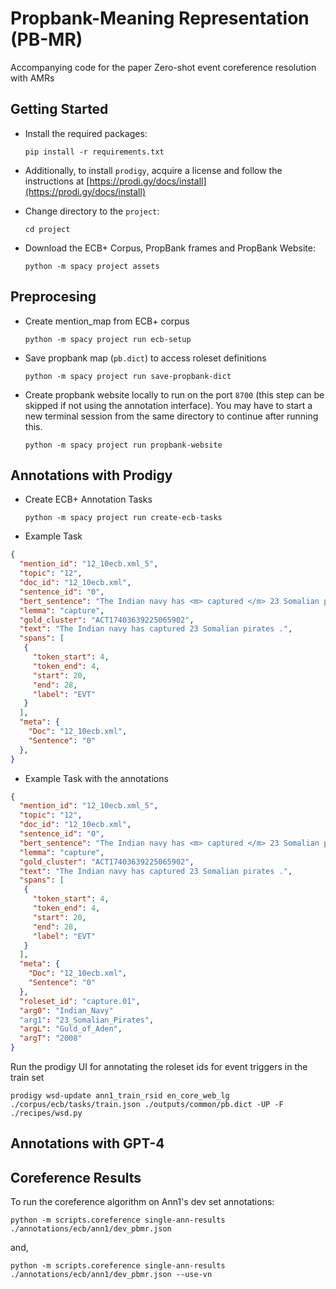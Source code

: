 # Propbank-Meaning Representation (PB-MR)

Accompanying code for the paper Zero-shot event coreference resolution with AMRs
## Getting Started
- Install the required packages:

    `pip install -r requirements.txt`
- Additionally, to install `prodigy`, acquire a license and follow
the instructions at [https://prodi.gy/docs/install](https://prodi.gy/docs/install)

- Change directory to the `project`:

    `cd project`
 
- Download the ECB+ Corpus, PropBank frames and PropBank Website:

    `python -m spacy project assets`

## Preprocesing
- Create mention_map from ECB+ corpus

    `python -m spacy project run ecb-setup`

- Save propbank map (`pb.dict`) to access roleset definitions

    `python -m spacy project run save-propbank-dict`

- Create propbank website locally to run on the port `8700` (this step can be skipped if not using 
  the annotation interface). You may have to start a new terminal session from the same directory 
  to continue after running this.

    `python -m spacy project run propbank-website`

## Annotations with Prodigy
- Create ECB+ Annotation Tasks

  `python -m spacy project run create-ecb-tasks`

- Example Task
```json
{
  "mention_id": "12_10ecb.xml_5",
  "topic": "12",
  "doc_id": "12_10ecb.xml",
  "sentence_id": "0",
  "bert_sentence": "The Indian navy has <m> captured </m> 23 Somalian pirates .",
  "lemma": "capture",
  "gold_cluster": "ACT17403639225065902",
  "text": "The Indian navy has captured 23 Somalian pirates .",
  "spans": [
   {
     "token_start": 4,
     "token_end": 4,
     "start": 20,
     "end": 28,
     "label": "EVT"
   }
  ],
  "meta": {
    "Doc": "12_10ecb.xml",
    "Sentence": "0"
  },
}
```
- Example Task with the annotations
```json
{
  "mention_id": "12_10ecb.xml_5",
  "topic": "12",
  "doc_id": "12_10ecb.xml",
  "sentence_id": "0",
  "bert_sentence": "The Indian navy has <m> captured </m> 23 Somalian pirates .",
  "lemma": "capture",
  "gold_cluster": "ACT17403639225065902",
  "text": "The Indian navy has captured 23 Somalian pirates .",
  "spans": [
   {
     "token_start": 4,
     "token_end": 4,
     "start": 20,
     "end": 28,
     "label": "EVT"
   }
  ],
  "meta": {
    "Doc": "12_10ecb.xml",
    "Sentence": "0"
  },
  "roleset_id": "capture.01",
  "arg0": "Indian_Navy"
  "arg1": "23_Somalian_Pirates",
  "argL": "Guld_of_Aden",
  "argT": "2008"
}
```

Run the prodigy UI for annotating the roleset ids for event triggers in the train set

`prodigy wsd-update ann1_train_rsid en_core_web_lg ./corpus/ecb/tasks/train.json ./outputs/common/pb.dict -UP -F ./recipes/wsd.py`
## Annotations with GPT-4

## Coreference Results
To run the coreference algorithm on Ann1's dev set annotations:

`python -m scripts.coreference single-ann-results ./annotations/ecb/ann1/dev_pbmr.json`

and,

`python -m scripts.coreference single-ann-results ./annotations/ecb/ann1/dev_pbmr.json --use-vn `